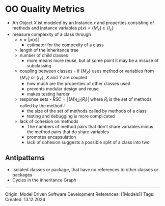 # OO Quality Metrics

- An Object $X$ ist modeled by an Instance $x$ and properties consisting of methods and instance variables $p(x) = \{M_x\} \cup \{I_x\}$
- measure complexity of a class through
	- $n = |p(x)|$ 
		- estimator for the compexity of a class
	- length of the inheritance tree
	- number of child classes
		- more means more reuse, but at some point it may be a misuse of subclassing
	- coupling between classes - if $\{M_X\}$ uses method or variables from $\{M_Y\}$ or $\{I_Y\}$, $X$ and $Y$ are coupled
		- how much are the properties of other classes used
		- prevents modular design and reuse
		- makes testing harder
	- response sets - $RSC = |\{M\} \bigcup_i \{R_i\}|$ where $R_i$ is the set of methods called by the method $i$
		- the size of the set of methods called by methods of a class
		- testing and debugging is more complicated
	- lack of cohesion on methods
		- The numbers of method pairs that don't share variables minus the method pairs that do share variables
		- promotes encapsulation
		- lack of cohesion suggests a possible split of a class into two

## Antipatterns

- Isolated classes or package, that have no references to other classes or packages
- Cycles in the inheritance Graph

---

Origin:  Model Driven Software Development
References: [[Models]]
Tags: 
Created: 13.12.2024

